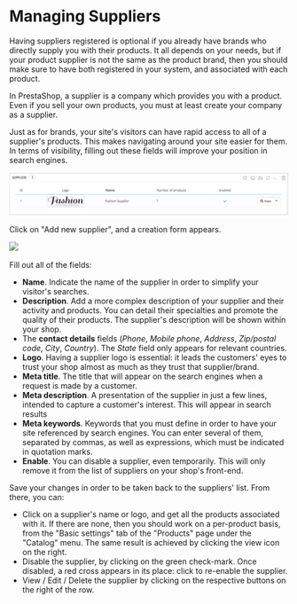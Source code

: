 # Managing Suppliers

Having suppliers registered is optional if you already have brands who directly supply you with their products. It all depends on your needs, but if your product supplier is not the same as the product brand, then you should make sure to have both registered in your system, and associated with each product.

In PrestaShop, a supplier is a company which provides you with a product. Even if you sell your own products, you must at least create your company as a supplier.

Just as for brands, your site's visitors can have rapid access to all of a supplier's products. This makes navigating around your site easier for them. In terms of visibility, filling out these fields will improve your position in search engines.

![](../../../.gitbook/assets/51839840%20%283%29%20%281%29.png)

Click on "Add new supplier", and a creation form appears.

![](../../../.gitbook/assets/51839842%20%283%29.png)

Fill out all of the fields:

* **Name**. Indicate the name of the supplier in order to simplify your visitor's searches.
* **Description**. Add a more complex description of your supplier and their activity and products. You can detail their specialties and promote the quality of their products. The supplier's description will be shown within your shop.
* The **contact details** fields \(_Phone_, _Mobile phone_, _Address_, _Zip/postal code_, _City_, _Country_\). The _State_ field only appears for relevant countries.
* **Logo**. Having a supplier logo is essential: it leads the customers' eyes to trust your shop almost as much as they trust that supplier/brand.
* **Meta title**. The title that will appear on the search engines when a request is made by a customer.
* **Meta description**. A presentation of the supplier in just a few lines, intended to capture a customer's interest. This will appear in search results
* **Meta keywords**. Keywords that you must define in order to have your site referenced by search engines. You can enter several of them, separated by commas, as well as expressions, which must be indicated in quotation marks.
* **Enable**. You can disable a supplier, even temporarily. This will only remove it from the list of suppliers on your shop's front-end.

Save your changes in order to be taken back to the suppliers' list. From there, you can:

* Click on a supplier's name or logo, and get all the products associated with it. If there are none, then you should work on a per-product basis, from the "Basic settings" tab of the "Products" page under the "Catalog" menu. The same result is achieved by clicking the view icon on the right.
* Disable the supplier, by clicking on the green check-mark. Once disabled, a red cross appears in its place: click to re-enable the supplier.
* View / Edit / Delete the supplier by clicking on the respective buttons on the right of the row.

